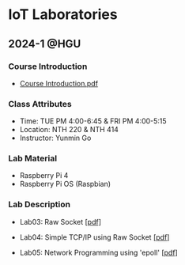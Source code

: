 # IoT Laboratories
## 2024-1 @HGU

### Course Introduction
- [Course Introduction.pdf](https://github.com/NarinHan/IoTLab/files/14985382/Course.Introduction.pdf)

### Class Attributes
- Time: TUE PM 4:00-6:45 & FRI PM 4:00-5:15
- Location: NTH 220 & NTH 414
- Instructor: Yunmin Go

### Lab Material
- Raspberry Pi 4
- Raspberry Pi OS (Raspbian)

### Lab Description
- Lab03: Raw Socket [[pdf]](https://github.com/NarinHan/IoTLab/files/14918710/Iotlab_Lab_03.pdf)

- Lab04: Simple TCP/IP using Raw Socket [[pdf]](https://github.com/NarinHan/IoTLab/files/14918717/Iotlab_Lab_04_addtional.pdf)

- Lab05: Network Programming using 'epoll' [[pdf]](https://github.com/NarinHan/IoTLab/files/15174583/Iotlab_Lab_05.pdf)
